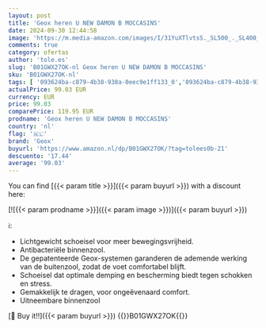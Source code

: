 ```yaml
---
layout: post
title: 'Geox heren U NEW DAMON B MOCCASINS'
date: 2024-09-30 12:44:58
image: 'https://m.media-amazon.com/images/I/31YuXTlvtsS._SL500_._SL400_.jpg'
comments: true
category: ofertas
author: 'tole.es'
slug: 'B01GWX27OK-nl Geox heren U NEW DAMON B MOCCASINS'
sku: 'B01GWX27OK-nl'
tags: [ '093624ba-c879-4b38-938a-0eec9e1ff133_0','093624ba-c879-4b38-938a-0eec9e1ff133_3101','093624ba-c879-4b38-938a-0eec9e1ff133_3601','093624ba-c879-4b38-938a-0eec9e1ff133_9501','Arborist Merchandising Root','Herenmode','Herenschoenen','Kleding, schoenen & sieraden','Kleding, schoenen en sieraden','Loafers heren','New Arrivals','Seizoenscollectie','Self Service','Special Features Stores','geox','voor hem - Elegante schoenen','🇳🇱', ]
actualPrice: 99.03 EUR
currency: EUR
price: 99.03
comparePrice: 119.95 EUR
prodname: 'Geox heren U NEW DAMON B MOCCASINS'
country: 'nl'
flag: '🇳🇱'
brand: 'Geox'
buyurl: 'https://www.amazon.nl/dp/B01GWX27OK/?tag=tolees0b-21'
descuento: '17.44'
average: '99.03'
---
```


You can find [{{< param title >}}]({{< param buyurl >}}) with a discount here:

[![{{< param prodname >}}]({{< param image >}})]({{< param buyurl >}})

ℹ️:

- Lichtgewicht schoeisel voor meer bewegingsvrijheid.
- Antibacteriële binnenzool.
- De gepatenteerde Geox-systemen garanderen de ademende werking van de buitenzool, zodat de voet comfortabel blijft.
- Schoeisel dat optimale demping en bescherming biedt tegen schokken en stress.
- Gemakkelijk te dragen, voor ongeëvenaard comfort.
- Uitneembare binnenzool

[🛒 Buy it!!]({{< param buyurl >}})
{{<world>}}B01GWX27OK{{</world>}}
